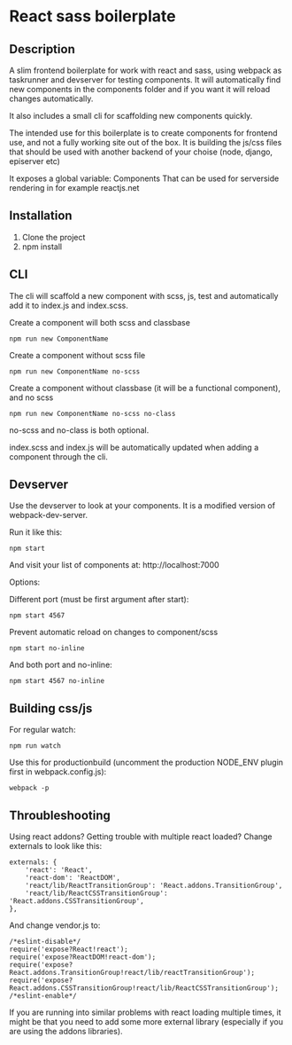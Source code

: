 # React sass boilerplate

## Description

A slim frontend boilerplate for work with react and sass, using webpack as taskrunner and devserver for testing components. It will automatically find new components in the components folder and if you want it will reload changes automatically.

It also includes a small cli for scaffolding new components quickly.

The intended use for this boilerplate is to create components for frontend use, and not a fully working site out of the box. 
It is building the js/css files that should be used with another backend of your choise (node, django, episerver etc)

It exposes a global variable: Components
That can be used for serverside rendering in for example reactjs.net

## Installation

1. Clone the project
2. npm install

## CLI

The cli will scaffold a new component with scss, js, test and automatically add it to index.js and index.scss.

Create a component will both scss and classbase

    npm run new ComponentName

Create a component without scss file

    npm run new ComponentName no-scss

Create a component without classbase (it will be a functional component), and no scss

    npm run new ComponentName no-scss no-class


no-scss and no-class is both optional.

index.scss and index.js will be automatically updated when adding a component through the cli.

## Devserver

Use the devserver to look at your components. It is a modified version of webpack-dev-server.

Run it like this:

    npm start

And visit your list of components at: http://localhost:7000

Options:

Different port (must be first argument after start):

    npm start 4567

Prevent automatic reload on changes to component/scss

    npm start no-inline

And both port and no-inline:

    npm start 4567 no-inline

## Building css/js

For regular watch:

    npm run watch

Use this for productionbuild (uncomment the production NODE_ENV plugin first in webpack.config.js):

    webpack -p

## Throubleshooting

Using react addons? Getting trouble with multiple react loaded?
Change externals to look like this:

    externals: {
        'react': 'React',
        'react-dom': 'ReactDOM',
        'react/lib/ReactTransitionGroup': 'React.addons.TransitionGroup',
        'react/lib/ReactCSSTransitionGroup': 'React.addons.CSSTransitionGroup',
    },

And change vendor.js to:

    /*eslint-disable*/
    require('expose?React!react');
    require('expose?ReactDOM!react-dom');
    require('expose?React.addons.TransitionGroup!react/lib/reactTransitionGroup');
    require('expose?React.addons.CSSTransitionGroup!react/lib/ReactCSSTransitionGroup');
    /*eslint-enable*/

If you are running into similar problems with react loading multiple times, it might be that you need to add some more external library (especially if you are using the addons libraries).

